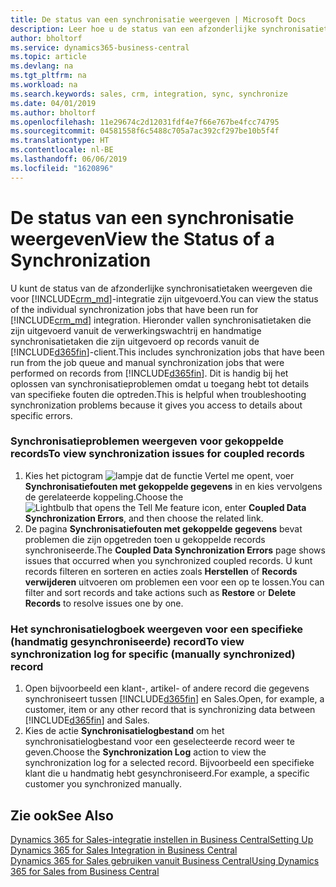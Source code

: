 ```yaml
---
title: De status van een synchronisatie weergeven | Microsoft Docs
description: Leer hoe u de status van een afzonderlijke synchronisatietaak weergeeft.
author: bholtorf
ms.service: dynamics365-business-central
ms.topic: article
ms.devlang: na
ms.tgt_pltfrm: na
ms.workload: na
ms.search.keywords: sales, crm, integration, sync, synchronize
ms.date: 04/01/2019
ms.author: bholtorf
ms.openlocfilehash: 11e29674c2d12031fdf4e7f66e767be4fcc74795
ms.sourcegitcommit: 04581558f6c5488c705a7ac392cf297be10b5f4f
ms.translationtype: HT
ms.contentlocale: nl-BE
ms.lasthandoff: 06/06/2019
ms.locfileid: "1620896"
---
```

# <a name="view-the-status-of-a-synchronization"></a><span data-ttu-id="e203b-103">De status van een synchronisatie weergeven</span><span class="sxs-lookup"><span data-stu-id="e203b-103">View the Status of a Synchronization</span></span>
<span data-ttu-id="e203b-104">U kunt de status van de afzonderlijke synchronisatietaken weergeven die voor [!INCLUDE[crm_md](includes/crm_md.md)]-integratie zijn uitgevoerd.</span><span class="sxs-lookup"><span data-stu-id="e203b-104">You can view the status of the individual synchronization jobs that have been run for [!INCLUDE[crm_md](includes/crm_md.md)] integration.</span></span> <span data-ttu-id="e203b-105">Hieronder vallen synchronisatietaken die zijn uitgevoerd vanuit de verwerkingswachtrij en handmatige synchronisatietaken die zijn uitgevoerd op records vanuit de [!INCLUDE[d365fin](includes/d365fin_md.md)]-client.</span><span class="sxs-lookup"><span data-stu-id="e203b-105">This includes synchronization jobs that have been run from the job queue and manual synchronization jobs that were performed on records from [!INCLUDE[d365fin](includes/d365fin_md.md)].</span></span> <span data-ttu-id="e203b-106">Dit is handig bij het oplossen van synchronisatieproblemen omdat u toegang hebt tot details van specifieke fouten die optreden.</span><span class="sxs-lookup"><span data-stu-id="e203b-106">This is helpful when troubleshooting synchronization problems because it gives you access to details about specific errors.</span></span>

### <a name="to-view-synchronization-issues-for-coupled-records"></a><span data-ttu-id="e203b-107">Synchronisatieproblemen weergeven voor gekoppelde records</span><span class="sxs-lookup"><span data-stu-id="e203b-107">To view synchronization issues for coupled records</span></span>
1. <span data-ttu-id="e203b-108">Kies het pictogram ![lampje dat de functie Vertel me opent](media/ui-search/search_small.png "Vertel me wat u wilt doen"), voer **Synchronisatiefouten met gekoppelde gegevens** in en kies vervolgens de gerelateerde koppeling.</span><span class="sxs-lookup"><span data-stu-id="e203b-108">Choose the ![Lightbulb that opens the Tell Me feature](media/ui-search/search_small.png "Tell me what you want to do") icon, enter **Coupled Data Synchronization Errors**, and then choose the related link.</span></span>
2. <span data-ttu-id="e203b-109">De pagina **Synchronisatiefouten met gekoppelde gegevens** bevat problemen die zijn opgetreden toen u gekoppelde records synchroniseerde.</span><span class="sxs-lookup"><span data-stu-id="e203b-109">The **Coupled Data Synchronization Errors** page shows issues that occurred when you synchronized coupled records.</span></span> <span data-ttu-id="e203b-110">U kunt records filteren en sorteren en acties zoals **Herstellen** of **Records verwijderen** uitvoeren om problemen een voor een op te lossen.</span><span class="sxs-lookup"><span data-stu-id="e203b-110">You can filter and sort records and take actions such as **Restore** or **Delete Records** to resolve issues one by one.</span></span>

### <a name="to-view-synchronization-log-for-specific-manually-synchronized-record"></a><span data-ttu-id="e203b-111">Het synchronisatielogboek weergeven voor een specifieke (handmatig gesynchroniseerde) record</span><span class="sxs-lookup"><span data-stu-id="e203b-111">To view synchronization log for specific (manually synchronized) record</span></span>
1. <span data-ttu-id="e203b-112">Open bijvoorbeeld een klant-, artikel- of andere record die gegevens synchroniseert tussen [!INCLUDE[d365fin](includes/d365fin_md.md)] en Sales.</span><span class="sxs-lookup"><span data-stu-id="e203b-112">Open, for example, a customer, item or any other record that is synchronizing data between [!INCLUDE[d365fin](includes/d365fin_md.md)] and Sales.</span></span>
2. <span data-ttu-id="e203b-113">Kies de actie **Synchronisatielogbestand** om het synchronisatielogbestand voor een geselecteerde record weer te geven.</span><span class="sxs-lookup"><span data-stu-id="e203b-113">Choose the **Synchronization Log** action to view the synchronization log for a selected record.</span></span> <span data-ttu-id="e203b-114">Bijvoorbeeld een specifieke klant die u handmatig hebt gesynchroniseerd.</span><span class="sxs-lookup"><span data-stu-id="e203b-114">For example, a specific customer you synchronized manually.</span></span>

## <a name="see-also"></a><span data-ttu-id="e203b-115">Zie ook</span><span class="sxs-lookup"><span data-stu-id="e203b-115">See Also</span></span>  
[<span data-ttu-id="e203b-116">Dynamics 365 for Sales-integratie instellen in Business Central</span><span class="sxs-lookup"><span data-stu-id="e203b-116">Setting Up Dynamics 365 for Sales Integration in Business Central</span></span>](admin-setting-up-integration-with-dynamics-sales.md)  
[<span data-ttu-id="e203b-117">Dynamics 365 for Sales gebruiken vanuit Business Central</span><span class="sxs-lookup"><span data-stu-id="e203b-117">Using Dynamics 365 for Sales from Business Central</span></span>](marketing-integrate-dynamicscrm.md)
